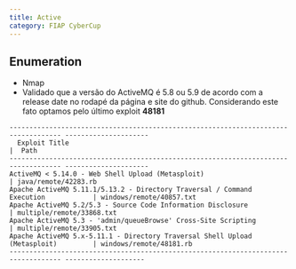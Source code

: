 ```yaml
---
title: Active
category: FIAP CyberCup
---
```


## Enumeration

* Nmap
* Validado que a versão do ActiveMQ é 5.8 ou 5.9 de acordo com a release date no rodapé da página e site do github. Considerando este fato optamos pelo último exploit **48181**

```plaintext
----------------------------------------------------------------------------------- ---------------------
  Exploit Title                                                                     |  Path
----------------------------------------------------------------------------------- ---------------------
ActiveMQ < 5.14.0 - Web Shell Upload (Metasploit)                                  | java/remote/42283.rb
Apache ActiveMQ 5.11.1/5.13.2 - Directory Traversal / Command Execution            | windows/remote/40857.txt
Apache ActiveMQ 5.2/5.3 - Source Code Information Disclosure                       | multiple/remote/33868.txt
Apache ActiveMQ 5.3 - 'admin/queueBrowse' Cross-Site Scripting                     | multiple/remote/33905.txt
Apache ActiveMQ 5.x-5.11.1 - Directory Traversal Shell Upload (Metasploit)         | windows/remote/48181.rb
----------------------------------------------------------------------------------- --------------------
```
